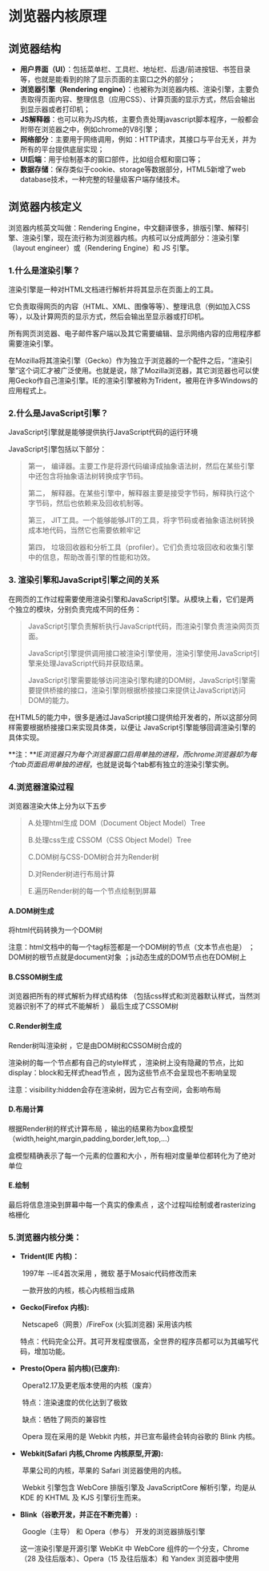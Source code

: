 # 浏览器内核原理

## **浏览器结构**

- **用户界面（UI）**：包括菜单栏、工具栏、地址栏、后退/前进按钮、书签目录等，也就是能看到的除了显示页面的主窗口之外的部分；
- **浏览器引擎（Rendering engine）**：也被称为浏览器内核、渲染引擎，主要负责取得页面内容、整理信息（应用CSS）、计算页面的显示方式，然后会输出到显示器或者打印机；
- **JS解释器**：也可以称为JS内核，主要负责处理javascript脚本程序，一般都会附带在浏览器之中，例如chrome的V8引擎；
- **网络部分**：主要用于网络调用，例如：HTTP请求，其接口与平台无关，并为所有的平台提供底层实现；
- **UI后端**：用于绘制基本的窗口部件，比如组合框和窗口等；
- **数据存储**：保存类似于cookie、storage等数据部分，HTML5新增了web database技术，一种完整的轻量级客户端存储技术。

## 浏览器内核定义

浏览器内核英文叫做：Rendering Engine，中文翻译很多，排版引擎、解释引擎、渲染引擎，现在流行称为浏览器内核。内核可以分成两部分：渲染引擎（layout engineer）或（Rendering Engine）和 JS 引擎。

### **1.什么是渲染引擎**？

渲染引擎是一种对HTML文档进行解析并将其显示在页面上的工具。

它负责取得网页的内容（HTML、XML、图像等等）、整理讯息（例如加入CSS等），以及计算网页的显示方式，然后会输出至显示器或打印机。

所有网页浏览器、电子邮件客户端以及其它需要编辑、显示网络内容的应用程序都需要渲染引擎。

在Mozilla将其渲染引擎（Gecko）作为独立于浏览器的一个配件之后，“渲染引擎”这个词汇才被广泛使用。也就是说，除了Mozilla浏览器，其它浏览器也可以使用Gecko作自己渲染引擎。IE的渲染引擎被称为Trident，被用在许多Windows的应用程式上。

### **2.什么是JavaScript引擎？**

JavaScript引擎就是能够提供执行JavaScript代码的运行环境

JavaScript引擎包括以下部分：

> 第一， 编译器。主要工作是将源代码编译成抽象语法树，然后在某些引擎中还包含将抽象语法树转换成字节码。
>
> 第二， 解释器。在某些引擎中，解释器主要是接受字节码，解释执行这个字节码，然后也依赖来及回收机制等。
>
> 第三， JIT工具。一个能够能够JIT的工具，将字节码或者抽象语法树转换成本地代码，当然它也需要依赖牢记
>
> 第四， 垃圾回收器和分析工具（profiler）。它们负责垃圾回收和收集引擎中的信息，帮助改善引擎的性能和功效。

### **3. 渲染引擎和JavaScript引擎之间的关系**

在网页的工作过程需要使用渲染引擎和JavaScript引擎。从模块上看，它们是两个独立的模块，分别负责完成不同的任务：

> JavaScript引擎负责解析执行JavaScript代码，而渲染引擎负责渲染网页页面。
>
> JavaScript引擎提供调用接口被渲染引擎使用，渲染引擎使用JavaScript引擎来处理JavaScript代码并获取结果。
>
> JavaScript引擎需要能够访问渲染引擎构建的DOM树，JavaScript引擎需要提供桥接的接口，渲染引擎则根据桥接接口来提供让JavaScript访问DOM的能力。

在HTML5的能力中，很多是通过JavaScript接口提供给开发者的，所以这部分同样需要根据桥接接口来实现具体类，以便让 JavaScript引擎能够回调渲染引擎的具体实现。

**注：***IE浏览器只为每个浏览器窗口启用单独的进程，而chrome浏览器却为每个tab页面启用单独的进程*，也就是说每个tab都有独立的渲染引擎实例。

### **4.浏览器渲染过程**

浏览器渲染大体上分为以下五步

> A.处理html生成 DOM（Document Object Model）Tree
>
> B.处理css生成 CSSOM（CSS Object Model）Tree
>
> C.DOM树与CSS-DOM树合并为Render树
>
> D.对Render树进行布局计算
>
> E.遍历Render树的每一个节点绘制到屏幕

#### **A.DOM树生成**

将html代码转换为一个DOM树

注意：html文档中的每一个tag标签都是一个DOM树的节点（文本节点也是） ；DOM树的根节点就是document对象 ；js动态生成的DOM节点也在DOM树上

#### **B.CSSOM树生成**

浏览器把所有的样式解析为样式结构体 （包括css样式和浏览器默认样式，当然浏览器识别不了的样式不能解析 ）
最后生成了CSSOM树

#### **C.Render树生成**

Render树叫渲染树 ，它是由DOM树和CSSOM树合成的

渲染树的每一个节点都有自己的style样式 ，渲染树上没有隐藏的节点，比如display：block和无样式head节点 ，因为这些节点不会呈现也不影响呈现

注意：visibility:hidden会存在渲染树，因为它占有空间，会影响布局

#### **D.布局计算**

根据Render树的样式计算布局 ，输出的结果称为box盒模型（width,height,margin,padding,border,left,top,…）

盒模型精确表示了每一个元素的位置和大小 ，所有相对度量单位都转化为了绝对单位

#### **E.绘制**

最后将信息渲染到屏幕中每一个真实的像素点 ，这个过程叫绘制或者rasterizing格栅化



### 5.浏览器内核分类：

- **Trident(IE 内核)：**

  ​	1997年 --IE4首次采用 ，微软 基于Mosaic代码修改而来

  ​	一款开放的内核，核心内核相当成熟	

- **Gecko(Firefox 内核):** 

  ​	Netscape6（网景）/FireFox (火狐浏览器)  采用该内核

  ​	特点：代码完全公开。其可开发程度很高，全世界的程序员都可以为其编写代码，增加功能。

- **Presto(Opera 前内核)(已废弃):** 

  ​	Opera12.17及更老版本使用的内核（废弃）

  ​	特点：渲染速度的优化达到了极致

  ​	缺点：牺牲了网页的兼容性

  ​	Opera 现在采用的是 Webkit 内核，并已宣布最终会转向谷歌的 Blink 内核。

- **Webkit(Safari 内核,Chrome 内核原型,开源):** 

  ​	苹果公司的内核，苹果的 Safari 浏览器使用的内核。

  ​	Webkit 引擎包含 WebCore 排版引擎及 JavaScriptCore 解析引擎，均是从 KDE 的 KHTML 及 KJS 引擎衍生而来。

- **Blink（谷歌开发，并正在不断完善）:**

  ​	 Google（主导） 和 Opera（参与） 开发的浏览器排版引擎

   	这一渲染引擎是开源引擎 WebKit 中 WebCore 组件的一个分支，Chrome（28 及往后版本）、Opera（15 及往后版本）和 Yandex 浏览器中使用

